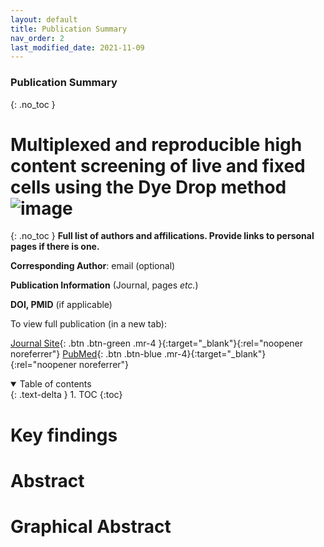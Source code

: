 ```yaml
---
layout: default
title: Publication Summary
nav_order: 2
last_modified_date: 2021-11-09
---
```


### Publication Summary
{: .no_toc }

# Multiplexed and reproducible high content screening of live and fixed cells using the Dye Drop method![image](https://user-images.githubusercontent.com/9040630/140956877-871a74e6-103e-46f1-9dac-d13dc1a25170.png)

{: .no_toc }
__Full list of authors and affilications. Provide links to personal pages if there is one.__

__Corresponding Author__: email (optional)

__Publication Information__ (Journal, pages _etc._)

__DOI, PMID__ (if applicable)

To view full publication (in a new tab):

[Journal Site](https://nature.com/){: .btn .btn-green .mr-4 }{:target="_blank"}{:rel="noopener noreferrer"}
[PubMed](https://pubmed.ncbi.nlm.nih.gov/){: .btn .btn-blue .mr-4}{:target="_blank"}{:rel="noopener noreferrer"}

<details open markdown="block">
  <summary>
    Table of contents
  </summary>
  {: .text-delta }
1. TOC
{:toc}
</details>

# Key findings

# Abstract

# Graphical Abstract
